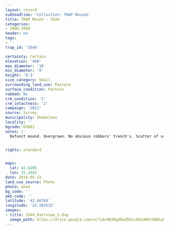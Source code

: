 ```yaml
---
layout: record
subheadline: 'Collection: TRAP Mounds'
title: TRAP Mound - 3544
categories:
- 3000-3999
header: no
tags:
- ''
trap_id: '3544'

certainty: Certain
elevation: '468'
max_diameter: '10'
min_diameter: '8'
height: '0.3'
size_category: Small
surrounding_land_use: Pasture
surface_condition: Pasture
robbed: No
crm_condition: '2'
crm_intactness: '2'
campaign: '2011'
source: Survey
municipality: Skobelevo
locality: ''
bgcode: DS001
notes: |-
  Defunct mound. Overgrown. No obvious robbers' trench's. Scatter of various large stones.


rights: standard


maps:
  lat: 42.6285
  lon: 25.2442
date: 2018-05-22
land_use_source: Photo
photo: Good
bg_code: ''
akb_code: ''
latitude: '42.66764'
longitude: '25.203532'
images:
- title: 3544_Overview_S.dng
  image_path: https://drive.google.com/uc?id=0B3Rg88wZDQscOUw3WGtZWEkyRHc
---
```

